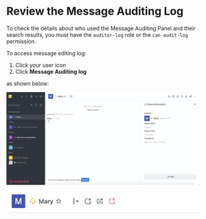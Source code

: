 # Review the Message Auditing Log

To check the details about who used the Message Auditing Panel and their search results, you must have the `auditor-log` role or the `can-audit-log` permission.

To access message editing log:

1. Click your user icon
2. Click **Message Auditing log**

as shown below:

![](../../.gitbook/assets/image%20%28304%29.png)

![](../../.gitbook/assets/image%20%28305%29.png)

